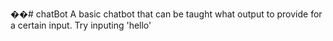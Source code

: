 ��#   c h a t B o t  
 A basic chatbot that can be taught what output to provide for a certain input.
Try inputing 'hello' 